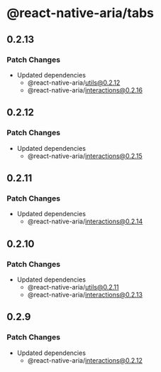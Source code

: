 # @react-native-aria/tabs

## 0.2.13

### Patch Changes

- Updated dependencies
  - @react-native-aria/utils@0.2.12
  - @react-native-aria/interactions@0.2.16

## 0.2.12

### Patch Changes

- Updated dependencies
  - @react-native-aria/interactions@0.2.15

## 0.2.11

### Patch Changes

- Updated dependencies
  - @react-native-aria/interactions@0.2.14

## 0.2.10

### Patch Changes

- Updated dependencies
  - @react-native-aria/utils@0.2.11
  - @react-native-aria/interactions@0.2.13

## 0.2.9

### Patch Changes

- Updated dependencies
  - @react-native-aria/interactions@0.2.12
